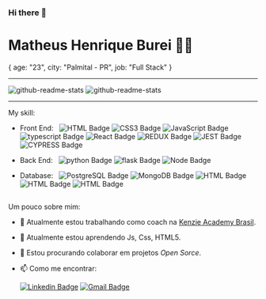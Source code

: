### Hi there 👋

# Matheus Henrique Burei :man_technologist:

{
  age: "23",
  city: "Palmital - PR",
  job: "Full Stack"
}

---
![github-readme-stats](https://github-readme-stats.vercel.app/api?username=Matheus-Henrique-Burey&theme=radical&hide_border=true&show_icons=true&line_height=30)
![github-readme-stats](https://github-readme-stats.vercel.app/api/top-langs/?username=Matheus-Henrique-Burey&theme=radical&hide_border=true)

---

My skill:
 - Front End:&nbsp;&nbsp;
![HTML Badge](https://img.shields.io/badge/HTML5-E34F26?style=for-the-badge&logo=html5&logoColor=white)
![CSS3 Badge](https://img.shields.io/badge/CSS3-1572B6?style=for-the-badge&logo=css3&logoColor=white)
![JavaScript Badge](https://img.shields.io/badge/JavaScript-F7DF1E?style=for-the-badge&logo=javascript&logoColor=black)
![typescript Badge](https://img.shields.io/badge/typescript-%23007ACC.svg?style=for-the-badge&logo=typescript&logoColor=white)
![React Badge](https://img.shields.io/badge/React-20232A?style=for-the-badge&logo=react&logoColor=61DAFB)
![REDUX Badge](https://img.shields.io/badge/REDUX-593d88?style=for-the-badge&logo=redux&logoColor=white)
![JEST Badge](https://img.shields.io/badge/JEST-18df16?style=for-the-badge&logo=jest&logoColor=white)
![CYPRESS Badge](https://img.shields.io/badge/CYPRESS-black?style=for-the-badge&logo=cypress&logoColor=white)

- Back End:&nbsp;&nbsp;
![python Badge](https://img.shields.io/badge/python-3670A0?style=for-the-badge&logo=python&logoColor=ffdd54)
![flask Badge](https://img.shields.io/badge/flask-%23000.svg?style=for-the-badge&logo=flask&logoColor=white)
![Node Badge](https://img.shields.io/badge/Node.js-43853D?style=for-the-badge&logo=node.js&logoColor=white)

- Database:&nbsp;&nbsp;
![PostgreSQL Badge](https://img.shields.io/badge/PostgreSQL-316192?style=for-the-badge&logo=postgresql&logoColor=white)
![MongoDB Badge](https://img.shields.io/badge/MongoDB-4EA94B?style=for-the-badge&logo=mongodb&logoColor=white)
![HTML Badge]()
![HTML Badge]()
![HTML Badge]()

<!--
<div>
  <img height="180em" width="400px"src="https://github-readme-stats.vercel.app/api?username=Matheus-Henrique-Burey&show_icons=true&theme=radical&hide_border=true"/>
  <img height="180em" width="400px" src="https://github-readme-stats.vercel.app/api/top-langs/?username=Matheus-Henrique-Burey&theme=radical&hide_border=true&layout=compact"/>
</div>
<div style="display: inline_block"><br>
  <img align="center" alt="Js-langs" height="30" width="40" src="https://raw.githubusercontent.com/devicons/devicon/master/icons/javascript/javascript-plain.svg">
  <img align="center" alt="HTML-langs" height="30" width="40" src="https://raw.githubusercontent.com/devicons/devicon/master/icons/html5/html5-original.svg">
  <img align="center" alt="CSS-langs" height="30" width="40" src="https://raw.githubusercontent.com/devicons/devicon/master/icons/css3/css3-original.svg">
  <img align="center" alt="Python-langs" height="30" width="40" src="https://raw.githubusercontent.com/devicons/devicon/master/icons/python/python-original.svg">
</div>
  -->
  ##
 Um pouco sobre mim:

- 🔭 Atualmente estou trabalhando como coach na [Kenzie Academy Brasil](https://kenzie.com.br).
- 🌱 Atualmente estou aprendendo Js, Css, HTML5.
- 👯 Estou procurando colaborar em projetos *Open Sorce*.
- 📫 Como me encontrar:

  [![Linkedin Badge](https://img.shields.io/badge/-LinkedIn-blue?style=flat-square&logo=Linkedin&logoColor=white&link=https://www.linkedin.com/in/matheus-h-burei/)](https://www.linkedin.com/in/matheus-h-burei/)
  [![Gmail Badge](https://img.shields.io/badge/-Email-c14438?style=flat-square&logo=Gmail&logoColor=white&link=mailto:matheus.hb99@gmail.com)](mailto:matheus.hb99@gmail.com)

